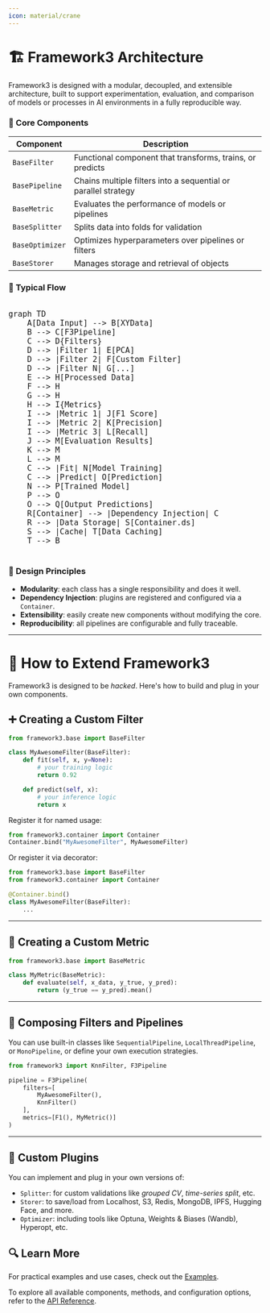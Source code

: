 ```yaml
---
icon: material/crane
---
```


# 🏗️ Framework3 Architecture

Framework3 is designed with a modular, decoupled, and extensible architecture, built to support experimentation, evaluation, and comparison of models or processes in AI environments in a fully reproducible way.

### 🔌 Core Components

| Component       | Description                                               |
|----------------|-----------------------------------------------------------|
| `BaseFilter`   | Functional component that transforms, trains, or predicts |
| `BasePipeline` | Chains multiple filters into a sequential or parallel strategy |
| `BaseMetric`   | Evaluates the performance of models or pipelines          |
| `BaseSplitter` | Splits data into folds for validation                     |
| `BaseOptimizer`| Optimizes hyperparameters over pipelines or filters       |
| `BaseStorer`   | Manages storage and retrieval of objects                  |

### 🔄 Typical Flow

<div style="zoom: 1.3; display: inline-block;">

```mermaid
graph TD
    A[Data Input] --> B[XYData]
    B --> C[F3Pipeline]
    C --> D{Filters}
    D --> |Filter 1| E[PCA]
    D --> |Filter 2| F[Custom Filter]
    D --> |Filter N| G[...]
    E --> H[Processed Data]
    F --> H
    G --> H
    H --> I{Metrics}
    I --> |Metric 1| J[F1 Score]
    I --> |Metric 2| K[Precision]
    I --> |Metric 3| L[Recall]
    J --> M[Evaluation Results]
    K --> M
    L --> M
    C --> |Fit| N[Model Training]
    C --> |Predict| O[Prediction]
    N --> P[Trained Model]
    P --> O
    O --> Q[Output Predictions]
    R[Container] --> |Dependency Injection| C
    R --> |Data Storage| S[Container.ds]
    S --> |Cache| T[Data Caching]
    T --> B
```
</div>

### 🧬 Design Principles

- **Modularity**: each class has a single responsibility and does it well.
- **Dependency Injection**: plugins are registered and configured via a `Container`.
- **Extensibility**: easily create new components without modifying the core.
- **Reproducibility**: all pipelines are configurable and fully traceable.

---

# 🧩 How to Extend Framework3

Framework3 is designed to be *hacked*. Here's how to build and plug in your own components.

## ➕ Creating a Custom Filter

```python
from framework3.base import BaseFilter

class MyAwesomeFilter(BaseFilter):
    def fit(self, x, y=None):
        # your training logic
        return 0.92

    def predict(self, x):
        # your inference logic
        return x
```

Register it for named usage:

```python
from framework3.container import Container
Container.bind("MyAwesomeFilter", MyAwesomeFilter)
```

Or register it via decorator:

```python
from framework3.base import BaseFilter
from framework3.container import Container

@Container.bind()
class MyAwesomeFilter(BaseFilter):
    ...
```

---

## 📏 Creating a Custom Metric

```python
from framework3.base import BaseMetric

class MyMetric(BaseMetric):
    def evaluate(self, x_data, y_true, y_pred):
        return (y_true == y_pred).mean()
```

---

## 🧬 Composing Filters and Pipelines

You can use built-in classes like `SequentialPipeline`, `LocalThreadPipeline`, or `MonoPipeline`, or define your own execution strategies.

```python
from framework3 import KnnFilter, F3Pipeline

pipeline = F3Pipeline(
    filters=[
        MyAwesomeFilter(),
        KnnFilter()
    ],
    metrics=[F1(), MyMetric()]
)
```

---

## 💾 Custom Plugins

You can implement and plug in your own versions of:

- `Splitter`: for custom validations like *grouped CV*, *time-series split*, etc.
- `Storer`: to save/load from Localhost, S3, Redis, MongoDB, IPFS, Hugging Face, and more.
- `Optimizer`: including tools like Optuna, Weights & Biases (Wandb), Hyperopt, etc.


## 🔍 Learn More

For practical examples and use cases, check out the [Examples](/examples/).

To explore all available components, methods, and configuration options, refer to the [API Reference](/api/).
